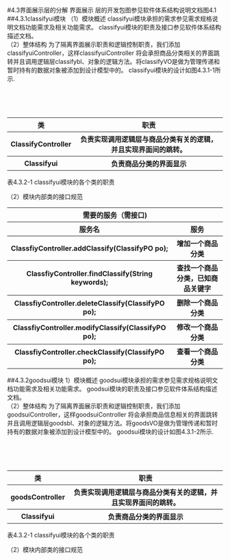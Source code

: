 #4.3界面展示层的分解
   界面展示	层的开发包图参见软件体系结构说明文档图4.1
##4.3.1classifyui模块
（1）模块概述
 classifyui模块承担的需求参见需求规格说明文档功能需求及相关功能需求。
classifyui模块的职责及接口参见软件体系结构描述文档。<br>
（2）整体结构
为了隔离界面展示职责和逻辑控制职责，我们添加classifyuiController，这样classifyuiController 将会承担商品分类相关的界面跳转并且调用逻辑层classifybl、对象的逻辑方法。将classifyVO是做为管理传递和暂时持有的数据对象被添加到设计模型中的。
classifyui模块的设计如图4.3.1-1所示.



<br>
<br>
<br>
<table>
	<tr>
		<th>类</th>
		<th>职责</th>
	</tr>
	<tr>
		<th>ClassifyController</th>
		<th>负责实现调用逻辑层与商品分类有关的逻辑，并且实现界面间的跳转。</th>
	</tr>
	<tr>
		<th>Classifyui</th>
		<th>负责商品分类的界面显示</th>
	</tr>
	</table>
	表4.3.2-1 classifyui模块的各个类的职责

（2）模块内部类的接口规范
<table>
<tr><th colspan="4">需要的服务（需接口)</th></tr>
<tr><th>服务名</th><th colspan="2">服务</th>
<tr><th>ClassfiyController.addClassify(ClassifyPO po);</th>
<th colspan="2">增加一个商品分类</th> </tr>
<tr><th>ClassfiyController.findClassify(String keywords);</th>
<th colspan="2">查找一个商品分类，已知商品关键字</th> </tr>
<tr><th>ClassfiyController.deleteClassify(ClassifyPO po);
<th colspan="2">删除一个商品分类</th> </th></tr>
<tr><th>ClassfiyController.modifyClassify(ClassifyPO po);</th>
<th colspan="2">修改一个商品分类</th> </tr>
<tr><th>ClassfiyController.checkClassify(ClassifyPO po);</th>
<th colspan="2">查看一个商品分类</th> </tr>
</table>


##4.3.2goodsui模块
1）模块概述
 goodsui模块承担的需求参见需求规格说明文档功能需求及相关功能需求。
goodsui模块的职责及接口参见软件体系结构描述文档。<br>
（2）整体结构
为了隔离界面展示职责和逻辑控制职责，我们添加goodsuiController，这样goodsuiController 将会承担商品信息相关的界面跳转并且调用逻辑层goodsbl、对象的逻辑方法。将goodsVO是做为管理传递和暂时持有的数据对象被添加到设计模型中的。
goodsui模块的设计如图4.3.1-2所示.



<br>
<br>
<br>
<table>
	<tr>
		<th>类</th>
		<th>职责</th>
	</tr>
	<tr>
		<th>goodsController</th>
		<th>负责实现调用逻辑层与商品分类有关的逻辑，并且实现界面间的跳转。</th>
	</tr>
	<tr>
		<th>Classifyui</th>
		<th>负责商品分类的界面显示</th>
	</tr>
	</table>
	表4.3.2-1 classifyui模块的各个类的职责

（2）模块内部类的接口规范
